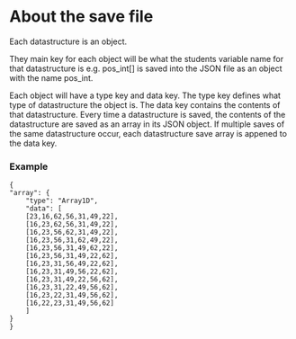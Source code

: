 # About the save file

Each datastructure is an object.

They main key for each object will be what the students variable name for that datastructure is
e.g. pos_int[] is saved into the JSON file as an object with the name pos_int.

Each object will have a type key and data key.
The type key defines what type of datastructure the object is.
The data key contains the contents of that datastructure.
Every time a datastructure is saved, the contents of the datastructure are saved as an array in its JSON object.
If multiple saves of the same datastructure occur, each datastructure save array is appened to the data key.

### Example

	{
	"array": {
		"type": "Array1D",
		"data": [
		[23,16,62,56,31,49,22],
		[16,23,62,56,31,49,22],
		[16,23,56,62,31,49,22],
		[16,23,56,31,62,49,22],
		[16,23,56,31,49,62,22],
		[16,23,56,31,49,22,62],
		[16,23,31,56,49,22,62],
		[16,23,31,49,56,22,62],
		[16,23,31,49,22,56,62],
		[16,23,31,22,49,56,62],
		[16,23,22,31,49,56,62],
		[16,22,23,31,49,56,62]
		]
	}
	}

